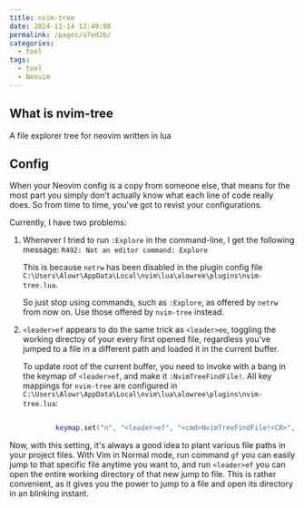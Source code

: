 ```yaml
---
title: nvim-tree
date: 2024-11-14 13:49:08
permalink: /pages/a7ed2b/
categories: 
  - tool
tags: 
  - tool
  - Neovim
---
```


## What is nvim-tree

A file explorer tree for neovim written in lua

## Config

When your Neovim config is a copy from someone else, that means for the most part you simply don't actually know what each line of code really does. So from time to time, you've got to revist your configurations.

Currently, I have two problems:

1. Whenever I tried to run `:Explore` in the command-line, I get the following message: `R492: Not an editor command: Explore`

   This is because `netrw` has been disabled in the plugin config file `C:\Users\Alowr\AppData\Local\nvim\lua\alowree\plugins\nvim-tree.lua`.

   So just stop using commands, such as `:Explore`, as offered by `netrw` from now on. Use those offered by `nvim-tree` instead.

2. `<leader>ef` appears to do the same trick as `<leader>ee`, toggling the working directoy of your every first opened file, regardless you've jumped to a file in a different path and loaded it in the current buffer.

   To update root of the current buffer, you need to invoke with a bang in the keymap of `<leader>ef`, and make it `:NvimTreeFindFile!`. All key mappings for `nvim-tree` are configured in `C:\Users\Alowr\AppData\Local\nvim\lua\alowree\plugins\nvim-tree.lua`:

   ```lua

           keymap.set("n", "<leader>ef", "<cmd>NvimTreeFindFile!<CR>", { desc = "Toggle file explorer on current file" }) -- toggle file explorer on current file
   ```

Now, with this setting, it's always a good idea to plant various file paths in your project files. With Vim in Normal mode, run command `gf` you can easily jump to that specific file anytime you want to, and run `<leader>ef` you can open the entire working directory of that new jump to file. This is rather convenient, as it gives you the power to jump to a file and open its directory in an blinking instant.
